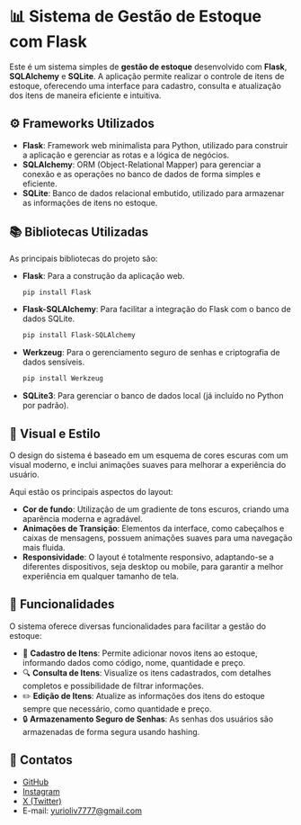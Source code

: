 # 📊 Sistema de Gestão de Estoque com Flask

Este é um sistema simples de **gestão de estoque** desenvolvido com **Flask**, **SQLAlchemy** e **SQLite**. A aplicação permite realizar o controle de itens de estoque, oferecendo uma interface para cadastro, consulta e atualização dos itens de maneira eficiente e intuitiva.

## ⚙️ Frameworks Utilizados

- **Flask**: Framework web minimalista para Python, utilizado para construir a aplicação e gerenciar as rotas e a lógica de negócios.
- **SQLAlchemy**: ORM (Object-Relational Mapper) para gerenciar a conexão e as operações no banco de dados de forma simples e eficiente.
- **SQLite**: Banco de dados relacional embutido, utilizado para armazenar as informações de itens no estoque.

## 📚 Bibliotecas Utilizadas

As principais bibliotecas do projeto são:

- **Flask**: Para a construção da aplicação web.
    ```bash
    pip install Flask
    ```

- **Flask-SQLAlchemy**: Para facilitar a integração do Flask com o banco de dados SQLite.
    ```bash
    pip install Flask-SQLAlchemy
    ```

- **Werkzeug**: Para o gerenciamento seguro de senhas e criptografia de dados sensíveis.
    ```bash
    pip install Werkzeug
    ```

- **SQLite3**: Para gerenciar o banco de dados local (já incluído no Python por padrão).

## 🎨 Visual e Estilo

O design do sistema é baseado em um esquema de cores escuras com um visual moderno, e inclui animações suaves para melhorar a experiência do usuário. 

Aqui estão os principais aspectos do layout:

- **Cor de fundo**: Utilização de um gradiente de tons escuros, criando uma aparência moderna e agradável.
- **Animações de Transição**: Elementos da interface, como cabeçalhos e caixas de mensagens, possuem animações suaves para uma navegação mais fluida.
- **Responsividade**: O layout é totalmente responsivo, adaptando-se a diferentes dispositivos, seja desktop ou mobile, para garantir a melhor experiência em qualquer tamanho de tela.

## 🚀 Funcionalidades

O sistema oferece diversas funcionalidades para facilitar a gestão do estoque:

- 📝 **Cadastro de Itens**: Permite adicionar novos itens ao estoque, informando dados como código, nome, quantidade e preço.
- 🔍 **Consulta de Itens**: Visualize os itens cadastrados, com detalhes completos e possibilidade de filtrar informações.
- ✏️ **Edição de Itens**: Atualize as informações dos itens do estoque sempre que necessário, como quantidade e preço.
- 🔒 **Armazenamento Seguro de Senhas**: As senhas dos usuários são armazenadas de forma segura usando hashing.

## 📱 Contatos

- [GitHub](https://github.com/Yuriportf)
- [Instagram](https://www.instagram.com/_yurioliv_/)
- [X (Twitter)](https://x.com/0Ystrikerysoli)
- E-mail: [yurioliv7777@gmail.com](mailto:yurioliv7777@gmail.com)
